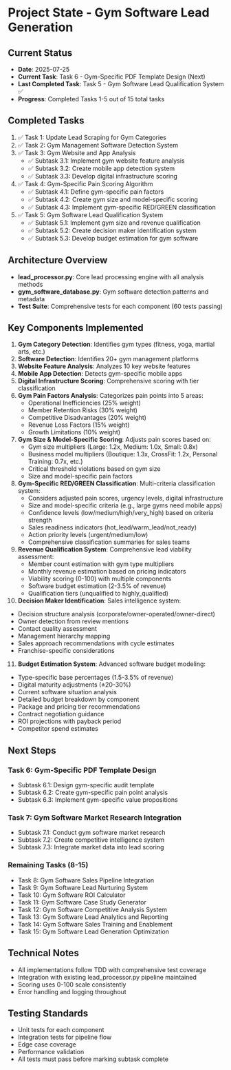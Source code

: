 # Project State - Gym Software Lead Generation

## Current Status
- **Date**: 2025-07-25
- **Current Task**: Task 6 - Gym-Specific PDF Template Design (Next)
- **Last Completed Task**: Task 5 - Gym Software Lead Qualification System ✅
- **Progress**: Completed Tasks 1-5 out of 15 total tasks

## Completed Tasks
1. ✅ Task 1: Update Lead Scraping for Gym Categories
2. ✅ Task 2: Gym Management Software Detection System
3. ✅ Task 3: Gym Website and App Analysis
   - ✅ Subtask 3.1: Implement gym website feature analysis
   - ✅ Subtask 3.2: Create mobile app detection system
   - ✅ Subtask 3.3: Develop digital infrastructure scoring
4. ✅ Task 4: Gym-Specific Pain Scoring Algorithm
   - ✅ Subtask 4.1: Define gym-specific pain factors
   - ✅ Subtask 4.2: Create gym size and model-specific scoring
   - ✅ Subtask 4.3: Implement gym-specific RED/GREEN classification
5. ✅ Task 5: Gym Software Lead Qualification System  
   - ✅ Subtask 5.1: Implement gym size and revenue qualification
   - ✅ Subtask 5.2: Create decision maker identification system
   - ✅ Subtask 5.3: Develop budget estimation for gym software

## Architecture Overview
- **lead_processor.py**: Core lead processing engine with all analysis methods
- **gym_software_database.py**: Gym software detection patterns and metadata
- **Test Suite**: Comprehensive tests for each component (60 tests passing)

## Key Components Implemented
1. **Gym Category Detection**: Identifies gym types (fitness, yoga, martial arts, etc.)
2. **Software Detection**: Identifies 20+ gym management platforms
3. **Website Feature Analysis**: Analyzes 10 key website features
4. **Mobile App Detection**: Detects gym-specific mobile apps
5. **Digital Infrastructure Scoring**: Comprehensive scoring with tier classification
6. **Gym Pain Factors Analysis**: Categorizes pain points into 5 areas:
   - Operational Inefficiencies (25% weight)
   - Member Retention Risks (30% weight)
   - Competitive Disadvantages (20% weight)
   - Revenue Loss Factors (15% weight)
   - Growth Limitations (10% weight)
7. **Gym Size & Model-Specific Scoring**: Adjusts pain scores based on:
   - Gym size multipliers (Large: 1.2x, Medium: 1.0x, Small: 0.8x)
   - Business model multipliers (Boutique: 1.3x, CrossFit: 1.2x, Personal Training: 0.7x, etc.)
   - Critical threshold violations based on gym size
   - Size and model-specific pain factors
8. **Gym-Specific RED/GREEN Classification**: Multi-criteria classification system:
   - Considers adjusted pain scores, urgency levels, digital infrastructure
   - Size and model-specific criteria (e.g., large gyms need mobile apps)
   - Confidence levels (low/medium/high/very_high) based on criteria strength
   - Sales readiness indicators (hot_lead/warm_lead/not_ready)
   - Action priority levels (urgent/medium/low)
   - Comprehensive classification summaries for sales teams
9. **Revenue Qualification System**: Comprehensive lead viability assessment:
   - Member count estimation with gym type multipliers
   - Monthly revenue estimation based on pricing indicators
   - Viability scoring (0-100) with multiple components
   - Software budget estimation (2-3.5% of revenue)
   - Qualification tiers (unqualified to highly_qualified)
10. **Decision Maker Identification**: Sales intelligence system:
   - Decision structure analysis (corporate/owner-operated/owner-direct)
   - Owner detection from review mentions
   - Contact quality assessment
   - Management hierarchy mapping
   - Sales approach recommendations with cycle estimates
   - Franchise-specific considerations
11. **Budget Estimation System**: Advanced software budget modeling:
   - Type-specific base percentages (1.5-3.5% of revenue)
   - Digital maturity adjustments (±20-30%)
   - Current software situation analysis
   - Detailed budget breakdown by component
   - Package and pricing tier recommendations
   - Contract negotiation guidance
   - ROI projections with payback period
   - Competitor spend estimates

## Next Steps
### Task 6: Gym-Specific PDF Template Design
- Subtask 6.1: Design gym-specific audit template
- Subtask 6.2: Create gym-specific pain point analysis  
- Subtask 6.3: Implement gym-specific value propositions

### Task 7: Gym Software Market Research Integration
- Subtask 7.1: Conduct gym software market research
- Subtask 7.2: Create competitive intelligence system
- Subtask 7.3: Integrate market data into lead scoring

### Remaining Tasks (8-15)
- Task 8: Gym Software Sales Pipeline Integration
- Task 9: Gym Software Lead Nurturing System
- Task 10: Gym Software ROI Calculator
- Task 11: Gym Software Case Study Generator
- Task 12: Gym Software Competitive Analysis System
- Task 13: Gym Software Lead Analytics and Reporting
- Task 14: Gym Software Sales Training and Enablement
- Task 15: Gym Software Lead Generation Optimization

## Technical Notes
- All implementations follow TDD with comprehensive test coverage
- Integration with existing lead_processor.py pipeline maintained
- Scoring uses 0-100 scale consistently
- Error handling and logging throughout

## Testing Standards
- Unit tests for each component
- Integration tests for pipeline flow
- Edge case coverage
- Performance validation
- All tests must pass before marking subtask complete